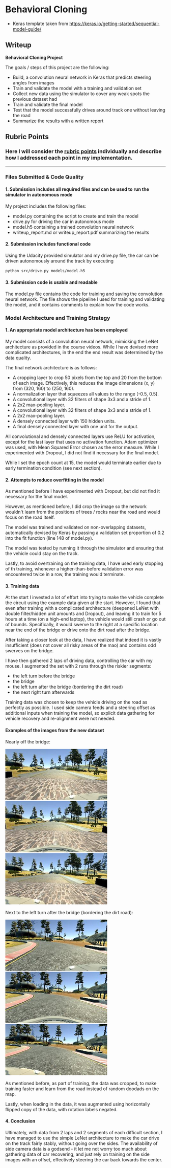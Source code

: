 # **Behavioral Cloning** 

* Keras template taken from https://keras.io/getting-started/sequential-model-guide/


## Writeup

**Behavioral Cloning Project**

The goals / steps of this project are the following:
* Build, a convolution neural network in Keras that predicts steering angles from images
* Train and validate the model with a training and validation set
* Collect new data using the simulator to cover any weak spots the previous dataset had
* Train and validate the final model
* Test that the model successfully drives around track one without leaving the road
* Summarize the results with a written report

## Rubric Points
### Here I will consider the [rubric points](https://review.udacity.com/#!/rubrics/432/view) individually and describe how I addressed each point in my implementation.  

---
### Files Submitted & Code Quality

#### 1. Submission includes all required files and can be used to run the simulator in autonomous mode

My project includes the following files:
* model.py containing the script to create and train the model
* drive.py for driving the car in autonomous mode
* model.h5 containing a trained convolution neural network 
* writeup_report.md or writeup_report.pdf summarizing the results

#### 2. Submission includes functional code
Using the Udacity provided simulator and my drive.py file, the car can be driven autonomously around the track by executing 
```sh
python src/drive.py models/model.h5
```

#### 3. Submission code is usable and readable

The model.py file contains the code for training and saving the convolution neural network. The file shows the pipeline I used for training and validating the model, and it contains comments to explain how the code works.

### Model Architecture and Training Strategy

#### 1. An appropriate model architecture has been employed

My model consists of a convolution neural network, mimicking the LeNet architecture as provided in the course videos. While I have devised more complicated architectures, in the end the end result was determined by the data quality.

The final network architecture is as follows:
* A cropping layer to crop 50 pixels from the top and 20 from the bottom of each image. Effectively, this reduces the image dimensions (x, y) from (320, 160) to (250, 160).
* A normalization layer that squeezes all values to the range [-0.5, 0.5].
* A convolutional layer with 32 filters of shape 3x3 and a stride of 1.
* A 2x2 max-pooling layer.
* A convolutional layer with 32 filters of shape 3x3 and a stride of 1.
* A 2x2 max-pooling layer.
* A densely connected layer with 150 hidden units.
* A final densely connected layer with one unit for the output.

All convolutional and densely connected layers use ReLU for activation, except for the last layer that uses no activation function.
Adam optimizer was used, with Mean Squared Error chosen as the error measure.
While I experimented with Dropout, I did not find it necessary for the final model.

While I set the epoch count at 15, the model would terminate earlier due to early termination condition (see next section).

#### 2. Attempts to reduce overfitting in the model

As mentioned before I have experimented with Dropout, but did not find it necessary for the final model.

However, as mentioned before, I did crop the image so the network wouldn't learn from the positions of trees / rocks near the road and would focus on the road itself.

The model was trained and validated on non-overlapping datasets, automatically devised by Keras by passing a validation set proportion of 0.2 into the fit function (line 148 of model.py).

The model was tested by running it through the simulator and ensuring that the vehicle could stay on the track.

Lastly, to avoid overtraining on the training data, I have used early stopping of th training, whenever a higher-than-before validation error was encountered twice in a row, the training would terminate.

#### 3. Training data

At the start I invested a lot of effort into trying to make the vehicle complete the circuit using the example data given at the start. However, I found that even after training with a complicated architecture (deepened LeNet with double filter/hidden unit amounts and Dropout), and leaving it to train for 5 hours at a time (on a high-end laptop), the vehicle would still crash or go out of bounds. Specifically, it would swerve to the right at a specific location near the end of the bridge or drive onto the dirt road after the bridge.

After taking a closer look at the data, I have realized that indeed it is vastly insufficient (does not cover all risky areas of the mao) and contains odd swerves on the bridge.

I have then gathered 2 laps of driving data, controlling the car with my mouse. I augmented the set with 2 runs through the riskier segments:
* the left turn before the bridge
* the bridge
* the left turn after the bridge (bordering the dirt road)
* the next right turn afterwards

Training data was chosen to keep the vehicle driving on the road as perfectly as possible. I used side camera feeds and a steering offset as additional inputs when training the model, so explicit data gathering for vehicle recovery and re-alignment were not needed.

#### Examples of the images from the new dataset
Nearly off the bridge:

![nearly off the bridge - left](report_images/left_2018_09_23_12_35_04_261.jpg "left") ![nearly off the bridge - center](report_images/center_2018_09_23_12_35_04_261.jpg "center") ![nearly off the bridge - right](report_images/right_2018_09_23_12_35_04_261.jpg "right")

Next to the left turn after the bridge (bordering the dirt road):

![Next to the left turn after the bridge - left](report_images/left_2018_09_23_12_36_33_232.jpg "left") ![Next to the left turn after the bridge - center](report_images/center_2018_09_23_12_36_33_232.jpg "center") ![Next to the left turn after the bridge - right](report_images/right_2018_09_23_12_36_33_232.jpg "right")


As mentioned before, as part of training, the data was cropped, to make training faster and learn from the road instead of random doodads on the map.

Lastly, when loading in the data, it was augmented using horizontally flipped copy of the data, with rotation labels negated.

#### 4. Conclusion

Ultimately, with data from 2 laps and 2 segments of each difficult section, I have managed to use the simple LeNet architecture to make the car drive on the track fairly stably, without going over the sides. The availability of side camera data is a godsend - it let me not worry too much about gathering data of car recovering, and just rely on training on the side images with an offset, effectively steering the car back towards the center.